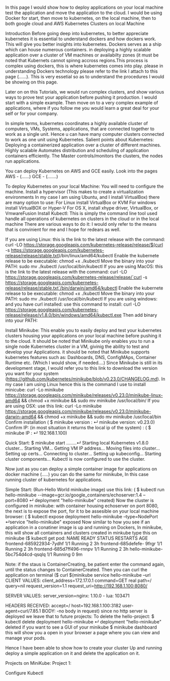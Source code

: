 In this page I would show how to deploy applications on your local machine test the application and move the application to the cloud. I would be using Docker for start, then move to kubernetes, on the local machine, then to both google cloud and AWS
Kubernetes Clusters on local Machine

Introduction
Before going deep into kubernetes, to better appreciate kubernetes it is essential to understand dockers and how dockers work. This will give you better insights into kubernetes.
Dockers serves as a ship which can house numerous containers. in deploying a highly scalable application over a cluster of VM machines or availabilty zones (it must be noted that Kubernets cannot spinng accross regions.This process is complex using dockers, this is where kubernetes comes into play. please in understanding Dockers technology please refer to the link I attach to this page (......). This is very essetial so as to understand the procedures I would be showing on this page.

Later on on this Tutorials, we would run complex clusters, and show various ways to prove test your application before pushing it production. I would start with a simple example. Then move on to a very complex example of applications, where if you follow me you would learn a great deal for your self or for your company.

In simple terms, kubernetes coordinates a highly available cluster of computers, VMs, Systems, applications, that are connected together to work as a single unit. Hence u can have many computer clusters connected to work as one unit using Kubernetes. Salient points about Kubernetes:
Deploying a containerized application over a cluster of different machines.
Highly scalable
Automates distribution and scheduling of application containers efficiently.
The Master controls/monitors the clusters, the nodes run applications.

You can deploy Kubernetes on AWS and GCE easily. Look into the pages
AWS - (......)
GCE - (.......)

To deploy Kubernetes on your local Machine: You will need to configure the machine.
Install a hypervisor (This makes to create a virtualization environments In my case I am using Ubuntu, and I install VirtualBox) there are many option to use:
For Linux install VirtualBox or KVM
For windows install VirtualBOX or Hyper-V
For OS X, install xhype driver, VirtualBox, or VmwareFusion
Install Kubectl: This is simply the command line tool used handle all operations of kubernetes on clusters in the cloud or in the local machine There are various ways to do it: I would only refer to the means that is convinient for me and I hope for redears as well.

If you are using Linux:
this is the link to the latest release with the command: curl -LO https://storage.googleapis.com/kubernetes-release/release/$(curl -s https://storage.googleapis.com/kubernetes-release/release/stable.txt)/bin/linux/amd64/kubectl
Enable the kubernete release to be executable: chmod +x ./kubectl
Move the binary into your PATH: sudo mv ./kubectl /usr/local/bin/kubectl
If you are using MacOS:
this is the link to the latest release with the command: curl -LO https://storage.googleapis.com/kubernetes-release/release/`curl -s https://storage.googleapis.com/kubernetes-release/release/stable.txt`/bin/darwin/amd64/kubectl
Enable the kubernete release to be executable: chmod +x ./kubectl
Move the binary into your PATH: sudo mv ./kubectl /usr/local/bin/kubectl
If you are using windows:
and you have curl installed: use this command to install: curl -LO https://storage.googleapis.com/kubernetes-release/release/v1.8.0/bin/windows/amd64/kubectl.exe
Then add binary into your PATH:

Install Minikube: This enable you to easily deploy and test your kubernetes clusters housing your applications on your local machine before pushing it to the cloud. It should be noted that Minikube only enables you to run a single node Kubernetes cluster in a VM, givinig the ability to test and develop your Applications. it should be noted that Minikube supports kubernetes features such as: Dashboards, DNS, ConfigMAps, Container Runtime etc. (Which I would show, if needed....) Since Minikube is still in its development stage, I would refer you to this link to download the version you want for your system (https://github.com/kubernetes/minikube/blob/v0.23.0/CHANGELOG.md). In my case I am using Linux hence this is the command I use to install minicube: curl -Lo minikube https://storage.googleapis.com/minikube/releases/v0.23.0/minikube-linux-amd64 && chmod +x minikube && sudo mv minikube /usr/local/bin/
If you are using OSX: use this link: curl -Lo minikube https://storage.googleapis.com/minikube/releases/v0.23.0/minikube-darwin-amd64 && chmod +x minikube && sudo mv minikube /usr/local/bin
Confirm installation ( $ minikube version : ↵ minikube version: v0.23.0)
Confirm IP: (in most situation it returns the local ip of the system) : ( $ minikube IP : ↵ 192.168.1.100)

Quick Start: $ minikube start ........↵
Starting local Kubernetes v1.8.0 cluster...
Starting VM...
Getting VM IP address...
Moving files into cluster...
Setting up certs...
Connecting to cluster...
Setting up kubeconfig...
Starting cluster components...
Kubectl is now configured to use the cluster.

Now just as you can deploy a simple container image for applications on docker machine (.....) you can do the same for minikube, In this case running cluster of kubernetes for applications.

Simple Start: (Run-Hello World minikube image) use this link:
( $ kubectl run hello-minikube --image=gcr.io/google_containers/echoserver:1.4 –port=8080
↵ deployment "hello-minikube" created)
Now the cluster is configured in minikube: with container housing echoserver on port 8080, the next is to expose the port, for it to be assesible on your local machine browser: ( $ kubectl expose deployment hello-minikube –type=NodePort ↵service "hello-minikube" exposed
Now similar to how you see if an application in a conatiner image is up and running on Dockers, In minikube, this will show all containers and clusters created in minkube type this on minikube ($ kubectl get pod: NAME READY STATUS RESTARTS AGE
frontend-685922934-7ydhf 1/1 Running 2 3h
frontend-685defefe- 9frgr 1/1 Running 2 3h
frontend-685d7ff496-rnnpv 1/1 Running 2 3h
hello-minikube-5bc754d4cd-qsqlq 1/1 Running 0 9m

Note: if the staus is ContainerCreating, be patient enter the command again, until the status changes to ContainerCreated. Then you can curl the application on terminal ($ curl $(minikube service hello-minikube –url CLIENT VALUES:
client_address=172.17.0.1
command=GET
real path=/
query=nil
request_version=1.1
request_uri=http://192.168.1.100:8080/

SERVER VALUES:
server_version=nginx: 1.10.0 - lua: 103471

HEADERS RECEIVED:
accept=/
host=192.168.1.100:3182
user-agent=curl/7.85.1
BODY:
-no body in request) since no http server is deployed we leave that to future projects:
To delete the hello-project: $ kubectl delete deployment hello-minikube ↵ deployment "hello-minikube" deleted
if you want to see a GUI of your minikube
$ minikube dashboard this will show you a open in your browser a page where you can view and manage your pods.

Hence I have been able to show how to create your cluster Up and running deploy a simple application on it and delete the application on it.

Projects on MiniKube:
Project 1:

Configure Kubectl
